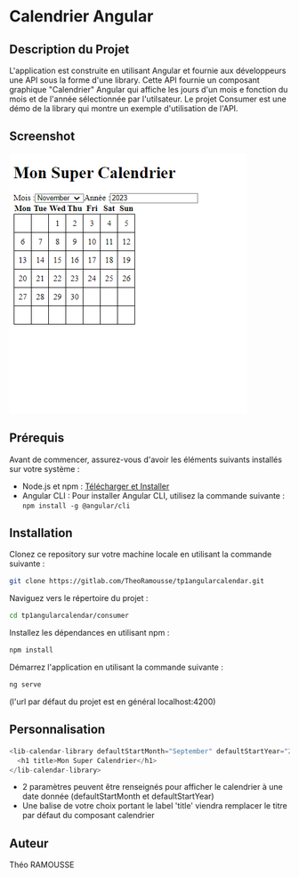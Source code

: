 # Calendrier Angular

## Description du Projet

L'application est construite en utilisant Angular et fournie aux développeurs une API sous la forme d'une library. Cette API fournie un composant graphique "Calendrier" Angular qui affiche les jours d'un mois e fonction du mois et de l'année sélectionnée par l'utilsateur.
Le projet Consumer est une démo de la library qui montre un exemple d'utilisation de l'API.

## Screenshot

![Projet Consumer](./images/calendar.png)

## Prérequis

Avant de commencer, assurez-vous d'avoir les éléments suivants installés sur votre système :

- Node.js et npm : [Télécharger et Installer](https://nodejs.org/)
- Angular CLI : Pour installer Angular CLI, utilisez la commande suivante : `npm install -g @angular/cli`

## Installation

Clonez ce repository sur votre machine locale en utilisant la commande suivante :
```bash
git clone https://gitlab.com/TheoRamousse/tp1angularcalendar.git
```
Naviguez vers le répertoire du projet :
```bash
cd tp1angularcalendar/consumer
```
Installez les dépendances en utilisant npm :
```bash
npm install
```
Démarrez l'application en utilisant la commande suivante :
```bash
ng serve
```
(l'url par défaut du projet est en général localhost:4200)

## Personnalisation

``` js
<lib-calendar-library defaultStartMonth="September" defaultStartYear="2000">
  <h1 title>Mon Super Calendrier</h1>
</lib-calendar-library>

```
- 2 paramètres peuvent être renseignés pour afficher le calendrier à une date donnée (defaultStartMonth et defaultStartYear)
- Une balise de votre choix portant le label 'title' viendra remplacer le titre par défaut du composant calendrier

## Auteur

Théo RAMOUSSE